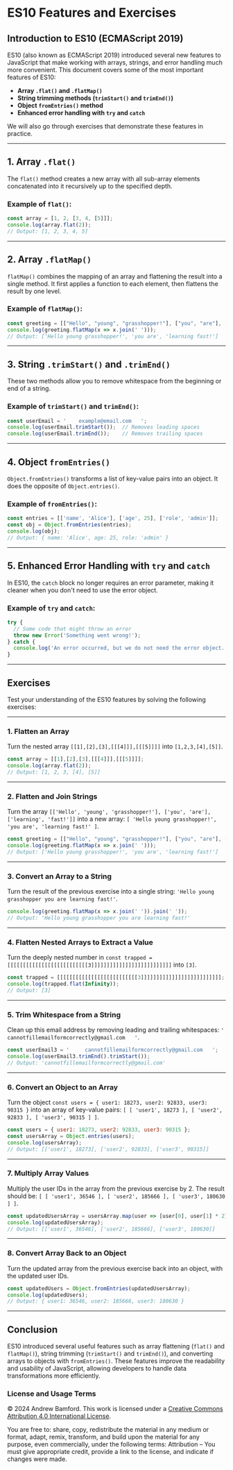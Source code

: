 # ES10 Features and Exercises

## Introduction to ES10 (ECMAScript 2019)

ES10 (also known as ECMAScript 2019) introduced several new features to JavaScript that make working with arrays, strings, and error handling much more convenient. This document covers some of the most important features of ES10:

- **Array `.flat()` and `.flatMap()`**
- **String trimming methods (`trimStart()` and `trimEnd()`)**
- **Object `fromEntries()` method**
- **Enhanced error handling with `try` and `catch`**

We will also go through exercises that demonstrate these features in practice.

---

## 1. Array `.flat()`

The `flat()` method creates a new array with all sub-array elements concatenated into it recursively up to the specified depth.

### Example of `flat()`:

```javascript
const array = [1, 2, [3, 4, [5]]];
console.log(array.flat(2)); 
// Output: [1, 2, 3, 4, 5]
```

---

## 2. Array `.flatMap()`

`flatMap()` combines the mapping of an array and flattening the result into a single method. It first applies a function to each element, then flattens the result by one level.

### Example of `flatMap()`:

```javascript
const greeting = [["Hello", "young", "grasshopper!"], ["you", "are"], ["learning", "fast!"]];
console.log(greeting.flatMap(x => x.join(' ')));
// Output: ['Hello young grasshopper!', 'you are', 'learning fast!']
```

---

## 3. String `.trimStart()` and `.trimEnd()`

These two methods allow you to remove whitespace from the beginning or end of a string.

### Example of `trimStart()` and `trimEnd()`:

```javascript
const userEmail = '    example@email.com   ';
console.log(userEmail.trimStart());  // Removes leading spaces
console.log(userEmail.trimEnd());    // Removes trailing spaces
```

---

## 4. Object `fromEntries()`

`Object.fromEntries()` transforms a list of key-value pairs into an object. It does the opposite of `Object.entries()`.

### Example of `fromEntries()`:

```javascript
const entries = [['name', 'Alice'], ['age', 25], ['role', 'admin']];
const obj = Object.fromEntries(entries);
console.log(obj); 
// Output: { name: 'Alice', age: 25, role: 'admin' }
```

---

## 5. Enhanced Error Handling with `try` and `catch`

In ES10, the `catch` block no longer requires an error parameter, making it cleaner when you don't need to use the error object.

### Example of `try` and `catch`:

```javascript
try {
  // Some code that might throw an error
  throw new Error('Something went wrong!');
} catch {
  console.log('An error occurred, but we do not need the error object.');
}
```

---

## Exercises

Test your understanding of the ES10 features by solving the following exercises:

---

### 1. Flatten an Array

Turn the nested array `[[1],[2],[3],[[[4]]],[[[5]]]]` into `[1,2,3,[4],[5]]`.

```javascript
const array = [[1],[2],[3],[[[4]]],[[[5]]]];
console.log(array.flat(2)); 
// Output: [1, 2, 3, [4], [5]]
```

---

### 2. Flatten and Join Strings

Turn the array `[['Hello', 'young', 'grasshopper!'], ['you', 'are'], ['learning', 'fast!']]` into a new array: `[ 'Hello young grasshopper!', 'you are', 'learning fast!' ]`.

```javascript
const greeting = [["Hello", "young", "grasshopper!"], ["you", "are"], ["learning", "fast!"]];
console.log(greeting.flatMap(x => x.join(' '))); 
// Output: ['Hello young grasshopper!', 'you are', 'learning fast!']
```

---

### 3. Convert an Array to a String

Turn the result of the previous exercise into a single string: `'Hello young grasshopper you are learning fast!'`.

```javascript
console.log(greeting.flatMap(x => x.join(' ')).join(' ')); 
// Output: 'Hello young grasshopper you are learning fast!'
```

---

### 4. Flatten Nested Arrays to Extract a Value

Turn the deeply nested number in `const trapped = [[[[[[[[[[[[[[[[[[[[[[[[[[3]]]]]]]]]]]]]]]]]]]]]]]]]]` into `[3]`.

```javascript
const trapped = [[[[[[[[[[[[[[[[[[[[[[[[[[3]]]]]]]]]]]]]]]]]]]]]]]]]];
console.log(trapped.flat(Infinity)); 
// Output: [3]
```

---

### 5. Trim Whitespace from a String

Clean up this email address by removing leading and trailing whitespaces: `'     cannotfillemailformcorrectly@gmail.com   '`.

```javascript
const userEmail3 = '     cannotfillemailformcorrectly@gmail.com   ';
console.log(userEmail3.trimEnd().trimStart()); 
// Output: 'cannotfillemailformcorrectly@gmail.com'
```

---

### 6. Convert an Object to an Array

Turn the object `const users = { user1: 18273, user2: 92833, user3: 90315 }` into an array of key-value pairs: `[ [ 'user1', 18273 ], [ 'user2', 92833 ], [ 'user3', 90315 ] ]`.

```javascript
const users = { user1: 18273, user2: 92833, user3: 90315 };
const usersArray = Object.entries(users);
console.log(usersArray);
// Output: [['user1', 18273], ['user2', 92833], ['user3', 90315]]
```

---

### 7. Multiply Array Values

Multiply the user IDs in the array from the previous exercise by 2. The result should be: `[ [ 'user1', 36546 ], [ 'user2', 185666 ], [ 'user3', 180630 ] ]`.

```javascript
const updatedUsersArray = usersArray.map(user => [user[0], user[1] * 2]);
console.log(updatedUsersArray);
// Output: [['user1', 36546], ['user2', 185666], ['user3', 180630]]
```

---

### 8. Convert Array Back to an Object

Turn the updated array from the previous exercise back into an object, with the updated user IDs.

```javascript
const updatedUsers = Object.fromEntries(updatedUsersArray);
console.log(updatedUsers);
// Output: { user1: 36546, user2: 185666, user3: 180630 }
```

---

## Conclusion

ES10 introduced several useful features such as array flattening (`flat()` and `flatMap()`), string trimming (`trimStart()` and `trimEnd()`), and converting arrays to objects with `fromEntries()`. These features improve the readability and usability of JavaScript, allowing developers to handle data transformations more efficiently.


### License and Usage Terms
© 2024 Andrew Bamford. This work is licensed under a [Creative Commons Attribution 4.0 International License](https://creativecommons.org/licenses/by/4.0/).

You are free to: share, copy, redistribute the material in any medium or format, adapt, remix, transform, and build upon the material for any purpose, even commercially, under the following terms: Attribution – You must give appropriate credit, provide a link to the license, and indicate if changes were made.
